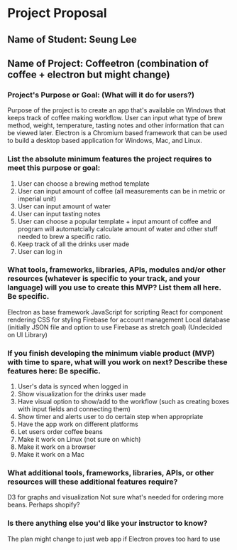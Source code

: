 # Project Proposal

## Name of Student: Seung Lee

## Name of Project: Coffeetron (combination of coffee + electron but might change)

### Project's Purpose or Goal: (What will it do for users?)

  Purpose of the project is to create an app that's available on Windows that keeps track of coffee making workflow. User can input what type of brew method, weight, temperature, tasting notes and other information that can be viewed later. Electron is a Chromium based framework that can be used to build a desktop based application for Windows, Mac, and Linux.

### List the absolute minimum features the project requires to meet this purpose or goal:

  1. User can choose a brewing method template
  2. User can input amount of coffee
    (all measurements can be in metric or imperial unit)
  3. User can input amount of water
  4. User can input tasting notes
  5. User can choose a popular template + input amount of coffee and program will automatcially calculate amount of water and other stuff needed to brew a specific ratio.
  6. Keep track of all the drinks user made
  7. User can log in

### What tools, frameworks, libraries, APIs, modules and/or other resources (whatever is specific to your track, and your language) will you use to create this MVP? List them all here. Be specific.

  Electron as base framework
  JavaScript for scripting
  React for component rendering
  CSS for styling
  Firebase for account management
  Local database (initially JSON file and option to use Firebase as stretch goal)
  (Undecided on UI Library)

### If you finish developing the minimum viable product (MVP) with time to spare, what will you work on next? Describe these features here: Be specific.

  1. User's data is synced when logged in
  2. Show visualization for the drinks user made
  3. Have visual option to show/add to the workflow
    (such as creating boxes with input fields and connecting them)
  4. Show timer and alerts user to do certain step when appropriate
  5. Have the app work on different platforms
  6. Let users order coffee beans
  7. Make it work on Linux (not sure on which)
  8. Make it work on a browser
  9. Make it work on a Mac

### What additional tools, frameworks, libraries, APIs, or other resources will these additional features require?

  D3 for graphs and visualization
  Not sure what's needed for ordering more beans. Perhaps shopify?

### Is there anything else you'd like your instructor to know?

  The plan might change to just web app if Electron proves too hard to use

